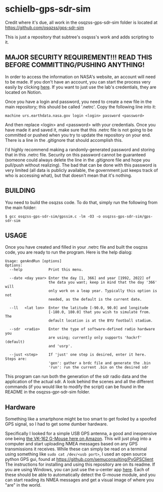 # schielb-gps-sdr-sim
Credit where it's due, all work in the osqzss-gps-sdr-sim folder is located at https://github.com/osqzss/gps-sdr-sim

This is just a repository that subtree's osqsss's work and adds scripting to it.

## MAJOR SECURITY REQUIREMENT!!! READ THIS BEFORE COMMITTING/PUSHING ANYTHING!
In order to access the information on NASA's website, an account will need to be made. If you don't have an account, you can start the process very easily by clicking [here](https://cddis.nasa.gov/archive/gnss/data/daily/). If you want to just use the lab's credentials, they are located on Notion.

Once you have a login and password, you need to create a new file in the main repository; this should be called '.netrc'. Copy the following line into it:

```machine urs.earthdata.nasa.gov login <login> password <password>```

And then replace \<login> and \<password> with your credentials. Once you have made it and saved it, make sure that this .netrc file is not going to be committed or pushed when you try to update the repository on your end. There is a line in the .gitignore that should accomplish this.

I'd highly recommend making a randomly-generated password and storing that in this .netrc file. Security on this password cannot be guaranteed (someone could always delete the line in the .gitignore file and hope you pull/push without realizing). The bad that can be done with this password is very limited (all data is publicly available, the government just keeps track of who is accessing what), but that doesn't mean that it's nothing.

## BUILDING

You need to build the osqzss code. To do that, simply run the following from the main folder:
```
$ gcc osqzss-gps-sdr-sim/gpssim.c -lm -O3 -o osqzss-gps-sdr-sim/gps-sdr-sim
```

## USAGE
Once you have created and filled in your .netrc file and built the osqzss code, you are ready to run the program. Here is the help dialog:
```
Usage: genAndRun [options]
Options:
  --help            Print this menu.

  --date <day year> Enter the day [1, 366] and year [1992, 2022] of
                    the data you want; keep in mind that the day '366' will
                    only work on a leap year. Typically this option is not
                    needed, as the default is the current date.

  --ll   <lat lon>  Enter the latitude [-90.0, 90.0] and longitude
                    [-180.0, 180.0] that you wish to simulate from. The
                    default location is at the BYU football stadium.

  --sdr  <radio>    Enter the type of software-defined radio hardware you
                    are using; currently only supports 'hackrf' (default)
                    and 'usrp'.

  --just <step>     If 'just' one step is desired, enter it here. Steps are:
                    'gen': gather a brdc file and generate the .bin
                    'run': run the current .bin on the desired sdr
```

This program can run both the generation of the sdr radio data and the application of the actual sdr. A look behind the scenes and all the different commands (if you would like to modify the script) can be found in the README in the osqzss-gpr-sdr-sim folder.

## Hardware

Something like a smartphone might be too smart to get fooled by a spoofed GPS signal, so I had to get some dumber hardware.

Specifically I looked for a simple USB GPS antenna, a good and inexpensive one being [the VK-162 G-Mouse here on Amazon](https://www.amazon.com/VK-162-G-Mouse-External-Navigation-Raspberry/dp/B01EROIUEW). This will just plug into a computer and start uploading NMEA messages based on any GPS transmissions it receives. While these can simply be read on a terminal using something like ```sudo cat /dev/<usb port>```, I used an open source python GPS gui, found at https://github.com/semuconsulting/PyGPSClient The instructions for installing and using this repository are on its readme. If you are using Windows, you can just use the u-center app [here](https://www.u-blox.com/en/product/u-center). Each of these should be able to automatically detect the G-mouse module, and you can start reading its NMEA messages and get a visual image of where you "are" in the world.
